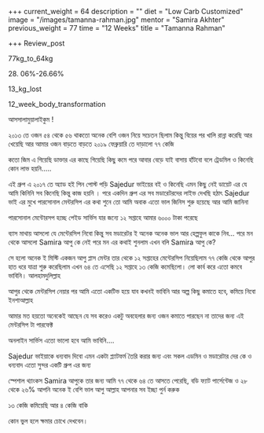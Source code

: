 +++
current_weight = 64
description = ""
diet = "Low Carb Customized"
image = "/images/tamanna-rahman.jpg"
mentor = "Samira Akhter"
previous_weight = 77
time = "12 Weeks"
title = "Tamanna Rahman"

+++
Review_post

77kg_to_64kg

28\. 06%-26.66%

13_kg_lost

12_week_body_transformation

আসসালামুয়ালাইকুম !

২০১৩ তে ওজন ৫৪ থেকে ৫৬ থাকতো অনেক বেশি ওজন নিয়ে সচেতন ছিলাম কিন্তু বিয়ের পর খালি রান্না করেছি আর খেয়েছি আর আমার ওজন বাড়তে বাড়তে ২০১৯ ফেব্রুয়ারি তে দাড়ালো ৭৭ কেজি 

কতো জিম এ গিয়েছি ডাক্তার এর কাছে গিয়েছি কিছু কমে পরে আবার বেড়ে যাই বাসায় হাঁটবো বলে ট্রেডমিল ও কিনেছি কোন লাভ হয়নি.....

এই গ্রুপ এ ২০১৭ তে অ্যাড হই পিন পোস্ট পড়ি Sajedur ভাইয়ের বই ও কিনেছি এমন কিছু নেই ডায়েট এর যে আমি কিনিনি সব কিনেছি কিন্তু কাজ হয়নি । পরে একদিন গ্রুপ এর সব মডারেটরদের লাইভ দেখছি হঠাৎ Sajedur ভাই এর মুখে পারসোনাল মেন্টরসিপ এর কথা শুনে তো আমি অবাক এতো ভাল জিনিস শুরু হয়েছে আর আমি জানিনা 

পারসোনাল মেন্টােরসপ হচ্ছে পেইড সার্ভিস যার জন্যে ১২ সপ্তাহে আমার ৬০০০ টাকা পরেছে 

ব্যাস মাথায় আসলো যে মেন্টেরসিপ নিবো কিন্তু সব মডারেটর ই অনেক অনেক ভাল আর হেল্পফুল কাকে নিব... পরে মন থেকে আসলো Samira আপু কে নেই পরে মন এর কথাই শুনলাম এখন বলি Samira আপু কে?

সে হলো অনেক ই মিস্টি একজন আপু প্লাস মেন্টর তার থেকে ১২ সপ্তাহের মেন্টেরসিপ নিয়েছিলাম ৭৭ কেজি থেকে আপুর হাত ধরে যাত্রা শুরু করেছিলাম এখন ৬৪ তে এসেছি ১২ সপ্তাহে ১৩ কেজি কমেছিলো। লো কার্ব করে এতো কমবে ভাবিনি। আলহামদুলিল্লাহ 

আপুর থেকে মেন্টরসিপ নেয়ার পর আমি এতো একটিভ হয়ে যাব কখনই ভাবিনি আর অল্প কিছু কমাতে হবে, কমিয়ে নিবো ইনশাআল্লাহ 

আমার মত হয়তো অনেকেই আছেন যে সব করেও একটু অবহেলার জন্য ওজন কমাতে পারছেন না তাদের জন্য এই মেন্টরসিপ টা পারফেক্ট 

অনলাইন সার্ভিস এতো ভালো হবে আমি ভাবিনি....

Sajedur ভাইয়াকে ধন্যবাদ দিবো এমন একটা প্ল্যাটফর্ম তৈরি করার জন্য এবং সকল এডমিন ও মডারেটার দের কে ও ধন্যবাদ এতো সুন্দর একটি গ্রুপ এর জন্য 

স্পেশাল থ্যাংকস Samira আপুকে তার জন্য আমি ৭৭ থেকে ৬৪ তে আসতে পেরেছি, বডি ফ্যাট পার্সেন্টেজ ও ২৮ থেকে ২৬% আপনি অনেক ই বেশি ভাল আপু আল্লাহ আপনার সব ইচ্ছা পুর্ন করুক 

১৩ কেজি কমিয়েছি আর ৪ কেজি বাকি 

কোন ভুল হলে ক্ষমার চোখে দেখবেন।
